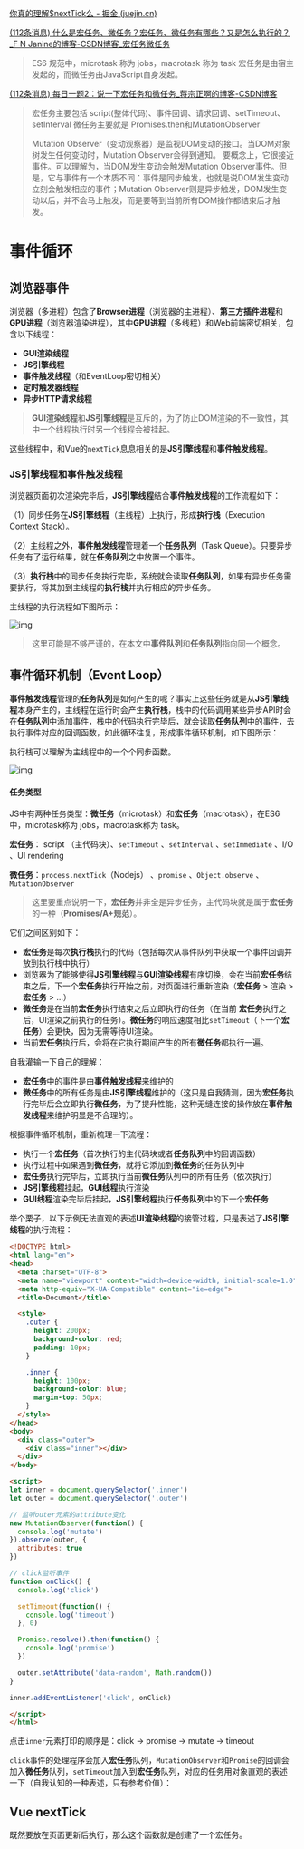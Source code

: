[你真的理解$nextTick么 - 掘金 (juejin.cn)](https://juejin.cn/post/6844903843197616136)

[(112条消息) 什么是宏任务、微任务？宏任务、微任务有哪些？又是怎么执行的？_F N Janine的博客-CSDN博客_宏任务微任务](https://blog.csdn.net/NancyFyn/article/details/118407548)

> ES6 规范中，microtask 称为 jobs，macrotask 称为 task
宏任务是由宿主发起的，而微任务由JavaScript自身发起。

[(112条消息) 每日一题2：说一下宏任务和微任务_蒋宗正啊的博客-CSDN博客](https://blog.csdn.net/weixin_42898315/article/details/114964454?spm=1001.2101.3001.6661.1&depth_1-utm_relevant_index=1)

> 宏任务主要包括 script(整体代码)、事件回调、请求回调、setTimeout、setInterval
> 微任务主要就是 Promises.then和MutationObserver
>
> Mutation Observer（变动观察器）是监视DOM变动的接口。当DOM对象树发生任何变动时，Mutation Observer会得到通知。
> 要概念上，它很接近事件。可以理解为，当DOM发生变动会触发Mutation Observer事件。但是，它与事件有一个本质不同：事件是同步触发，也就是说DOM发生变动立刻会触发相应的事件；Mutation Observer则是异步触发，DOM发生变动以后，并不会马上触发，而是要等到当前所有DOM操作都结束后才触发。

# 事件循环

## 浏览器事件

浏览器（多进程）包含了**Browser进程**（浏览器的主进程）、**第三方插件进程**和**GPU进程**（浏览器渲染进程），其中**GPU进程**（多线程）和Web前端密切相关，包含以下线程：

- **GUI渲染线程**
- **JS引擎线程**
- **事件触发线程**（和EventLoop密切相关）
- **定时触发器线程**
- **异步HTTP请求线程**

> **GUI渲染线程**和**JS引擎线程**是互斥的，为了防止DOM渲染的不一致性，其中一个线程执行时另一个线程会被挂起。

这些线程中，和Vue的`nextTick`息息相关的是**JS引擎线程**和**事件触发线程**。

### JS引擎线程和事件触发线程

浏览器页面初次渲染完毕后，**JS引擎线程**结合**事件触发线程**的工作流程如下：

（1）同步任务在**JS引擎线程**（主线程）上执行，形成**执行栈**（Execution Context Stack）。

（2）主线程之外，**事件触发线程**管理着一个**任务队列**（Task Queue）。只要异步任务有了运行结果，就在**任务队列**之中放置一个事件。

（3）**执行栈**中的同步任务执行完毕，系统就会读取**任务队列**，如果有异步任务需要执行，将其加到主线程的**执行栈**并执行相应的异步任务。

主线程的执行流程如下图所示：



![img](assets/16ab1b052294607ctplv-t2oaga2asx-zoom-in-crop-mark4536000.png)



> 这里可能是不够严谨的，在本文中**事件队列**和**任务队列**指向同一个概念。

## 事件循环机制（Event Loop）

**事件触发线程**管理的**任务队列**是如何产生的呢？事实上这些任务就是从**JS引擎线程**本身产生的，主线程在运行时会产生**执行栈**，栈中的代码调用某些异步API时会在**任务队列**中添加事件，栈中的代码执行完毕后，就会读取**任务队列**中的事件，去执行事件对应的回调函数，如此循环往复，形成事件循环机制，如下图所示：

执行栈可以理解为主线程中的一个个同步函数。



![img](assets/16ab1b0b9c0cbfa4tplv-t2oaga2asx-zoom-in-crop-mark4536000.png)



#### 任务类型

JS中有两种任务类型：**微任务**（microtask）和**宏任务**（macrotask），在ES6中，microtask称为 jobs，macrotask称为 task。

**宏任务**： script （主代码块）、`setTimeout` 、`setInterval` 、`setImmediate` 、I/O 、UI rendering

**微任务**：`process.nextTick`（Nodejs） 、`promise` 、`Object.observe` 、`MutationObserver`

> 这里要重点说明一下，**宏任务**并非全是异步任务，主代码块就是属于**宏任务**的一种（**Promises/A+规范**）。

它们之间区别如下：

- **宏任务**是每次**执行栈**执行的代码（包括每次从事件队列中获取一个事件回调并放到执行栈中执行）
- 浏览器为了能够使得**JS引擎线程**与**GUI渲染线程**有序切换，会在当前**宏任务**结束之后，下一个**宏任务**执行开始之前，对页面进行重新渲染（**宏任务** > 渲染  > **宏任务** > ...）
- **微任务**是在当前**宏任务**执行结束之后立即执行的任务（在当前 **宏任务**执行之后，UI渲染之前执行的任务）。**微任务**的响应速度相比`setTimeout`（下一个**宏任务**）会更快，因为无需等待UI渲染。
- 当前**宏任务**执行后，会将在它执行期间产生的所有**微任务**都执行一遍。

自我灌输一下自己的理解：

- **宏任务**中的事件是由**事件触发线程**来维护的
- **微任务**中的所有任务是由**JS引擎线程**维护的（这只是自我猜测，因为**宏任务**执行完毕后会立即执行**微任务**，为了提升性能，这种无缝连接的操作放在**事件触发线程**来维护明显是不合理的）。

根据事件循环机制，重新梳理一下流程：

- 执行一个**宏任务**（首次执行的主代码块或者**任务队列**中的回调函数）
- 执行过程中如果遇到**微任务**，就将它添加到**微任务**的任务队列中
- **宏任务**执行完毕后，立即执行当前**微任务**队列中的所有任务（依次执行）
- **JS引擎线程**挂起，**GUI线程**执行渲染
- **GUI线程**渲染完毕后挂起，**JS引擎线程**执行**任务队列**中的下一个**宏任务**

举个栗子，以下示例无法直观的表述**UI渲染线程**的接管过程，只是表述了**JS引擎线程**的执行流程：

```html
<!DOCTYPE html>
<html lang="en">
<head>
  <meta charset="UTF-8">
  <meta name="viewport" content="width=device-width, initial-scale=1.0">
  <meta http-equiv="X-UA-Compatible" content="ie=edge">
  <title>Document</title>

  <style>
    .outer {
      height: 200px;
      background-color: red;
      padding: 10px;
    }

    .inner {
      height: 100px;
      background-color: blue;
      margin-top: 50px;
    }
  </style>
</head>
<body>
  <div class="outer">
    <div class="inner"></div>
  </div>
</body>

<script>
let inner = document.querySelector('.inner')
let outer = document.querySelector('.outer')

// 监听outer元素的attribute变化
new MutationObserver(function() {
  console.log('mutate')
}).observe(outer, {
  attributes: true
})

// click监听事件
function onClick() {
  console.log('click')

  setTimeout(function() {
    console.log('timeout')
  }, 0)

  Promise.resolve().then(function() {
    console.log('promise')
  })

  outer.setAttribute('data-random', Math.random())
}

inner.addEventListener('click', onClick)

</script>
</html>
```

点击`inner`元素打印的顺序是：click -> promise -> mutate -> timeout

`click`事件的处理程序会加入**宏任务**队列，`MutationObserver`和`Promise`的回调会加入**微任务**队列，`setTimeout`加入到**宏任务**队列，对应的任务用对象直观的表述一下（自我认知的一种表述，只有参考价值）：

## Vue nextTick

既然要放在页面更新后执行，那么这个函数就是创建了一个宏任务。